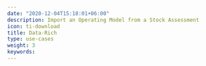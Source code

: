 ```yaml
---
date: "2020-12-04T15:18:01+06:00"
description: Import an Operating Model from a Stock Assessment
icon: ti-download
title: Data-Rich
type: use-cases
weight: 3
keywords: 
---
```


